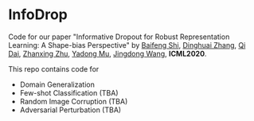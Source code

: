 # InfoDrop
Code for our paper "Informative Dropout for Robust Representation Learning: A Shape-bias Perspective" by [Baifeng Shi](https://bfshi.github.io), [Dinghuai Zhang](https://zdhnarsil.github.io/), [Qi Dai](https://scholar.google.com/citations?hl=en&user=NSJY12IAAAAJ), [Zhanxing Zhu](https://sites.google.com/view/zhanxingzhu/), [Yadong Mu](http://www.muyadong.com/index.html),
[Jingdong Wang](https://jingdongwang2017.github.io/), **ICML2020**.

This repo contains code for 
+ Domain Generalization
+ Few-shot Classification (TBA)
+ Random Image Corruption (TBA)
+ Adversarial Perturbation (TBA)
